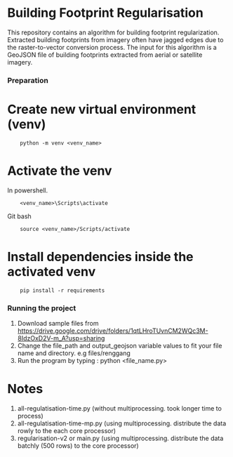 # Building Footprint Regularisation

This repository contains an algorithm for building footprint regularization. Extracted building footprints from imagery often have jagged edges due to the raster-to-vector conversion process. The input for this algorithm is a GeoJSON file of building footprints extracted from aerial or satellite imagery.  

### Preparation
# Create new virtual environment (venv)
```
    python -m venv <venv_name>
```

# Activate the venv
In powershell.
```
    <venv_name>\Scripts\activate

``` 

Git bash
```
    source <venv_name>/Scripts/activate
```

# Install dependencies inside the activated venv
```
    pip install -r requirements
```

### Running the project
1. Download sample files from https://drive.google.com/drive/folders/1qtLHroTUvnCM2WQc3M-8IdzOxD2V-m_A?usp=sharing
2. Change the file_path and output_geojson variable values to fit your file name and directory. e.g files/renggang
3. Run the program by typing : python <file_name.py>


# Notes
1. all-regulatisation-time.py (without multiprocessing. took longer time to process)
2. all-regulatisation-time-mp.py (using multiprocessing. distribute the data rowly to the each core processor)
3. regularisation-v2 or main.py (using multiprocessing. distribute the data batchly (500 rows) to the core processor)
